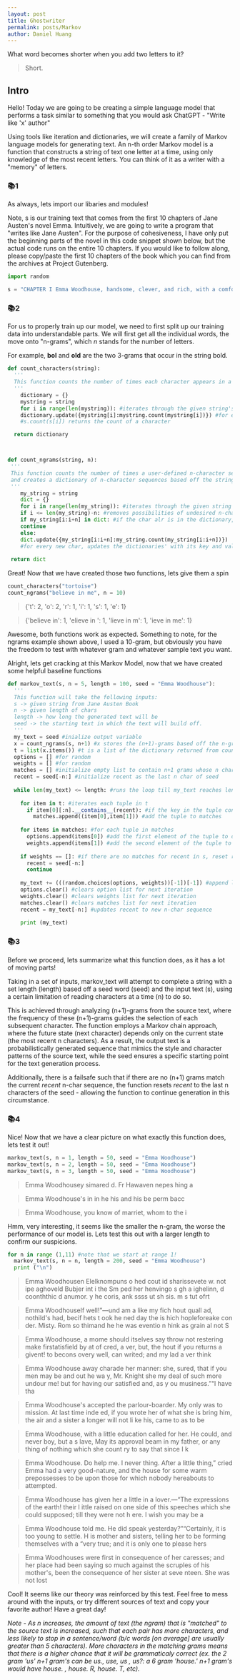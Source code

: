 ```yaml
---
layout: post
title: Ghostwriter
permalink: posts/Markov
author: Daniel Huang
---
```

What word becomes shorter when you add two letters to it?

> Short.

## Intro 

Hello! Today we are going to be creating a simple language model that performs a task similar to something that you would ask ChatGPT - "Write like 'x' author"

Using tools like iteration and dictionaries, we will create a family of Markov language models for generating text. An n-th order Markov model is a function that constructs a string of text one letter at a
time, using only knowledge of the most recent letters. You can think of it as a writer with a "memory" of letters.

### 📚1

As always, lets import our libaries and modules! 

Note, s is our training text that comes from the first 10 chapters of Jane Austen's novel Emma. Intuitively, we are going to write a program that "writes like Jane Austen". 
For the purpose of cohesiveness, I have only put the beginning parts of the novel in this code snippet shown below, but the actual code runs on the entire 10 chapters. If you would like to follow along, please copy/paste the first 10 chapters of the book which you can find from the archives at Project Gutenberg.

``` python
import random

s = "CHAPTER I Emma Woodhouse, handsome, clever, and rich, with a comfortable home and..."
```

### 📚2

For us to properly train up our model, we need to first split up our training data into understandable parts. We will first get all the individual words, the move onto "n-grams", which *n* stands for the number of letters. 

For example, **bol** and **old** are the two 3-grams that occur in the string bold.

``` python
def count_characters(string):
  '''
  This function counts the number of times each character appears in a user-supplied 
  '''
    dictionary = {}
    mystring = string
    for i in range(len(mystring)): #iterates through the given string's length
    dictionary.update({mystring[i]:mystring.count(mystring[i])}) #for every index, 
    #s.count(s[i]) returns the count of a character

  return dictionary



def count_ngrams(string, n):
 '''
 This function counts the number of times a user-defined n-character sequence appear
 and creates a dictionary of n-character sequences based off the string 
 '''
    my_string = string
    dict = {}
    for i in range(len(my_string)): #iterates through the given string's length
    if i <= len(my_string)-n: #removes possibilities of undesired n-char sequences 
    if my_string[i:i+n] in dict: #if the char alr is in the dictionary, pass
    continue
    else:
    dict.update({my_string[i:i+n]:my_string.count(my_string[i:i+n])}) 
    #for every new char, updates the dictionaries' with its key and value
 
 return dict
```

Great! Now that we have created those two functions, lets give them a spin

```python
count_characters("tortoise")
count_ngrams("believe in me", n = 10)
```

> {'t': 2, 'o': 2, 'r': 1, 'i': 1, 's': 1, 'e': 1}

> {'believe in': 1, 'elieve in ': 1, 'lieve in m': 1, 'ieve in me': 1} 

Awesome, both functions work as expected. Something to note, for the ngrams example shown above, I used a 10-gram, but obviously you have the freedom to test with whatever gram and whatever sample text you want.

Alright, lets get cracking at this Markov Model, now that we have created some helpful baseline functions

``` python
def markov_text(s, n = 5, length = 100, seed = "Emma Woodhouse"):
  '''
  This function will take the following inputs:
  s -> given string from Jane Austen Book
  n -> given length of chars
  length -> how long the generated text will be
  seed -> the starting text in which the text will build off.
  '''
  my_text = seed #inialize output variable
  x = count_ngrams(s, n+1) #x stores the (n+1)-grams based off the n-gram
  t = list(x.items()) #t is a list of the dictionary returned from count_ngrams
  options = [] #for random
  weights = [] #for random
  matches = [] #initialize empty list to contain n+1 grams whose n chars match recent
  recent = seed[-n:] #initialize recent as the last n char of seed
    
  while len(my_text) <= length: #runs the loop till my_text reaches length
  
    for item in t: #iterates each tuple in t 
      if item[0][:n].__contains__(recent): #if the key in the tuple contains rece
        matches.append((item[0],item[1])) #add the tuple to matches
  
    for items in matches: #for each tuple in matches
      options.append(items[0]) #add the first element of the tuple to options
      weights.append(items[1]) #add the second element of the tuple to weights
  
    if weights == []: #if there are no matches for recent in s, reset recent to seed
      recent = seed[-n:]
      continue
  
    my_text += (((random.choices(options, weights))[-1])[-1]) #append last char
    options.clear() #clears option list for next iteration
    weights.clear() #clears weights list for next iteration
    matches.clear() #clears matches list for next iteration
    recent = my_text[-n:] #updates recent to new n-char sequence
    
    print (my_text)
```

### 📚3

Before we proceed, lets summarize what this function does, as it has a lot of moving parts!

Taking in a set of inputs, markov_text will attempt to complete a string with a set length (length) based off a seed word (seed) and the input text (s), using a certain limitation of reading characters at a time (n) to do so.

This is achieved through analyzing (n+1)-grams from the source text, where the frequency of these (n+1)-grams guides the selection of each subsequent character. The function employs a Markov chain approach, where the future state (next character) depends only on the current state (the most recent n characters). As a result, the output text is a probabilistically generated sequence that mimics the style and character patterns of the source text, while the seed ensures a specific starting point for the text generation process. 

Additionally, there is a failsafe such that if there are no (n+1) grams match the current *recent* n-char sequence, the function resets *recent* to the last n characters of the seed - allowing the function to continue generation in this circumstance.

### 📚4

Nice! Now that we have a clear picture on what exactly this function does, lets test it out!

```python
markov_text(s, n = 1, length = 50, seed = "Emma Woodhouse")
markov_text(s, n = 2, length = 50, seed = "Emma Woodhouse")
markov_text(s, n = 3, length = 50, seed = "Emma Woodhouse")
```

>Emma Woodhousey simared d. Fr Hawaven nepes hing a

>Emma Woodhouse's in in he his and his be perm bacc

>Emma Woodhouse, you know of marriet, whom to the i

Hmm, very interesting, it seems like the smaller the n-gram, the worse the performance of our model is. Lets test this out with a larger length to confirm our suspicions.

```python
for n in range (1,11) #note that we start at range 1!
  markov_text(s, n = n, length = 200, seed = "Emma Woodhouse")
  print ("\n")
```

> Emma Woodhousen Elelknompuns o hed cout id sharissevete w. not ipe aghoveld Bubjer int i
the Sm ped her henvingo s gh a ighelinn, d coonththic d anumor. y he coris, ank ssss 
ut sh sis. m s tut ofrt 

> Emma Woodhouself well!”—und am a like my fich hout quall ad, nothild's had, becif hets t
ook he ned day the is hich hopleforeake con der. Misty. Rom so thimand he he was eventio
n hink as grain al not S

> Emma Woodhouse, a mome should itselves say throw not restering make firstatisfield by at
of cred, a ver, but, the hout if you returns a givent! to becons overy well, can writed;
and my lad a ver think

> Emma Woodhouse away charade her manner: she, sured, that if you men may be and out he wa
y, Mr. Knight she my deal of such more undour me! but for having our satisfied and, as y
ou musiness.”“I have tha

> Emma Woodhouse's accepted the parlour-boarder. My only was to mission. At last time inde
ed, if you wrote her of what she is bring him, the air and a sister a longer will not li
ke his, came to as to be

> Emma Woodhouse, with a little education called for her. He could, and never boy, but a s
lave, May its approval beam in my father, or any thing of nothing which she count
ry to say that since I k

> Emma Woodhouse. Do help me. I never thing. After a little thing,” cried Emma had a very
good-nature, and the house for some warm prepossesses to be upon those for which nobody
hereabouts to attempted.

> Emma Woodhouse has given her a little in a lover.—“The expressions of the earth! their l
ittle raised on one side of this speeches which she could supposed; till they were not h
ere. I wish you may be a

> Emma Woodhouse told me. He did speak yesterday?”“Certainly, it is too young to settle. H
is mother and sisters, telling her to be forming themselves with a “very true; and it is
only one to please hers

> Emma Woodhouses were first in consequence of her caresses; and her place had been saying
so much against the scruples of his mother's, been the consequence of her sister at seve
nteen. She was not lost

Cool! It seems like our theory was reinforced by this test. Feel free to mess around with the inputs, or try different sources of text and copy your favorite author! Have a great day!

*Note - As n increases, the amount of text (the ngram) that is "matched" to the source text is increased, such that each pair has more characters, and less likely to stop in a sentence/word (b/c words [on average] are usually greater than 5 characters). More characters in the matching grams means that there is a higher chance that it will be grammaticaly correct (ex. the 2 gram 'us' n+1 gram's can be us., use, us , us?: a 6 gram 'house.' n+1 gram's would have house. , house. R, house. T, etc).*